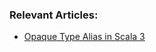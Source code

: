 ### Relevant Articles:

- [Opaque Type Alias in Scala 3](https://www.baeldung.com/scala/opaque-type-alias)
